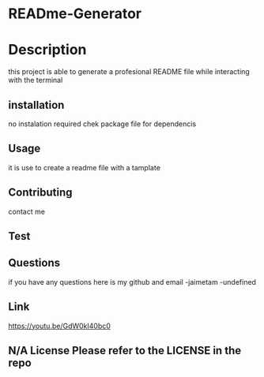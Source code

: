 # READme-Generator

# Description
this project is able to generate a profesional README file while interacting with the terminal 


## installation 
no instalation required
chek package file for dependencis 

## Usage
it is use to create a readme file with a tamplate 

## Contributing
contact me 

## Test


## Questions
 if you have any questions here is my github and email
 -jaimetam
 -undefined


## Link
https://youtu.be/GdW0kI40bc0


## N/A License Please refer to the LICENSE in the repo
